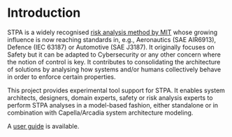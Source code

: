 # Introduction

STPA is a widely recognised [risk analysis method by MIT](https://psas.scripts.mit.edu/home/get_file.php?name=STPA_handbook.pdf) whose growing influence is now reaching standards in, e.g., Aeronautics (SAE AIR6913), Defence (IEC 63187) or Automotive (SAE J3187). It originally focuses on Safety but it can be adapted to Cybersecurity or any other concern where the notion of control is key. It contributes to consolidating the architecture of solutions by analysing how systems and/or humans collectively behave in order to enforce certain properties. 

This project provides experimental tool support for STPA. It enables system architects, designers, domain experts, safety or risk analysis experts to perform STPA analyses in a model-based fashion, either standalone or in combination with Capella/Arcadia system architecture modeling.

A [user guide](doc/STPA-AddOn-UserGuide.pdf) is available.
